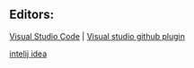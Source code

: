 ##  **Editors:** 

[Visual Studio Code]( https://code.visualstudio.com/docs) | [Visual studio github plugin](https://visualstudio.github.com) 

[intelij idea]( https://www.jetbrains.com/idea/documentation)


